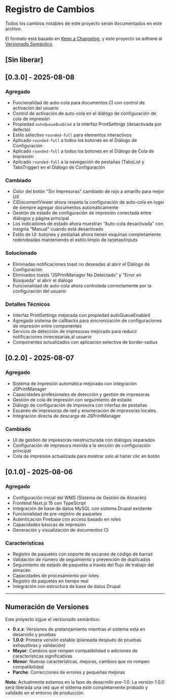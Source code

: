 # Registro de Cambios

Todos los cambios notables de este proyecto serán documentados en este archivo.

El formato está basado en [Keep a Changelog](https://keepachangelog.com/en/1.0.0/),
y este proyecto se adhiere al [Versionado Semántico](https://semver.org/spec/v2.0.0.html).

## [Sin liberar]

## [0.3.0] - 2025-08-08

### Agregado
- Funcionalidad de auto-cola para documentos CI con control de activación del usuario
- Control de activación de auto-cola en el diálogo de configuración de cola de impresión
- Propiedad `autoQueueEnabled` a la interfaz PrintSettings (desactivada por defecto)
- Estilo selectivo `rounded-full` para elementos interactivos
- Aplicado `rounded-full` a todos los botones en el Diálogo de Configuración
- Aplicado `rounded-full` a todos los botones en el Diálogo de Cola de Impresión
- Aplicado `rounded-full` a la navegación de pestañas (TabsList y TabsTrigger) en el Diálogo de Configuración

### Cambiado
- Color del botón "Sin Impresoras" cambiado de rojo a amarillo para mejor UX
- CIDocumentViewer ahora respeta la configuración de auto-cola en lugar de siempre agregar documentos automáticamente
- Gestión de estado de configuración de impresión conectada entre diálogos y página principal
- Los indicadores de estado ahora muestran "Auto-cola desactivada" con insignia "Manual" cuando está desactivado
- Estilo de UI: botones y pestañas ahora tienen esquinas completamente redondeadas manteniendo el estilo limpio de tarjetas/inputs

### Solucionado
- Eliminadas notificaciones toast no deseadas al abrir el Diálogo de Configuración
- Eliminados toasts "JSPrintManager No Detectado" y "Error en Búsqueda" al abrir el diálogo
- Funcionalidad de auto-cola ahora controlada correctamente por la configuración del usuario

### Detalles Técnicos
- Interfaz PrintSettings mejorada con propiedad autoQueueEnabled
- Agregado sistema de callbacks para sincronización de configuraciones de impresión entre componentes
- Servicio de detección de impresoras mejorado para reducir notificaciones innecesarias al usuario
- Componentes actualizados con aplicación selectiva de border-radius

## [0.2.0] - 2025-08-07

### Agregado
- Sistema de impresión automática mejorado con integración JSPrintManager
- Capacidades profesionales de detección y gestión de impresoras
- Gestión de cola de impresión con seguimiento de estado
- Diálogo de configuración de impresora con interfaz de pestañas
- Escaneo de impresoras de red y enumeración de impresoras locales
- Integración directa de descarga de JSPrintManager

### Cambiado
- UI de gestión de impresoras reestructurada con diálogos separados
- Configuración de impresora movida a la sección de configuración principal
- Cola de impresión actualizada para mostrar solo al hacer clic en botón

## [0.1.0] - 2025-08-06

### Agregado
- Configuración inicial del WMS (Sistema de Gestión de Almacén)
- Frontend Next.js 15 con TypeScript
- Integración de base de datos MySQL con sistema Drupal existente
- Funcionalidad de pre-registro de paquetes
- Autenticación Firebase con acceso basado en roles
- Capacidades básicas de impresión
- Generación y visualización de documentos CI

### Características
- Registro de paquetes con soporte de escaneo de código de barras
- Validación de número de seguimiento y prevención de duplicados
- Seguimiento de estado de paquetes a través del flujo de trabajo del almacén
- Capacidades de procesamiento por lotes
- Registro de paquetes en tiempo real
- Integración con estructura de base de datos Drupal

---

## Numeración de Versiones

Este proyecto sigue el versionado semántico:
- **0.x.x**: Versiones de prelanzamiento mientras el sistema está en desarrollo y pruebas
- **1.0.0**: Primera versión estable (planeada después de pruebas exhaustivas y validación)
- **Mayor**: Cambios que rompen compatibilidad o adiciones de características significativas
- **Menor**: Nuevas características, mejoras, cambios que no rompen compatibilidad
- **Parche**: Correcciones de errores y pequeñas mejoras

**Nota**: Actualmente estamos en la fase de desarrollo pre-1.0. La versión 1.0.0 será liberada una vez que el sistema esté completamente probado y validado en el entorno de producción.